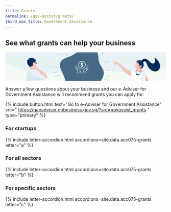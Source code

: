 ```yaml
---
title: Grants
permalink: /gov-assist/grants/
third_nav_title: Government Assistance
---
```


## See what grants can help your business

![Grants](/images/grow/RunandGrow_Grants.jpg)

Answer a few questions about your business and our e-Adviser for Government Assistance will recommend grants you can apply for.

{% include button.html text="Go to e-Adviser for Government Assistance" src="
https://gaeadviser.gobusiness.gov.sg/?src=govassist_grants
" type="primary" %}

### For startups

{% include letter-accordion.html accordions=site.data.acc075-grants letter="a" %}

### For all sectors

{% include letter-accordion.html accordions=site.data.acc075-grants letter="b" %}

### For specific sectors

{% include letter-accordion.html accordions=site.data.acc075-grants letter="c" %}

<script src="/jquery/jquery.min.js"></script>
<script src="/jquery/bp-menu-new-tab.js"></script>
<script src="https://cdn.jsdelivr.net/npm/fuse.js@6.4.6"></script>
<script src="/jquery/scroll-to-accordion.js"></script>
